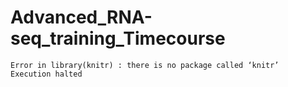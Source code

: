 Advanced_RNA-seq_training_Timecourse
=======================

```
Error in library(knitr) : there is no package called ‘knitr’
Execution halted
```

